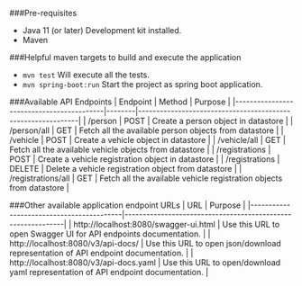 ###Pre-requisites
- Java 11 (or later) Development kit installed.
- Maven 

###Helpful maven targets to build and execute the application
- `mvn test` Will execute all the tests.
- `mvn spring-boot:run` Start the project as spring boot application.

###Available API Endpoints
| Endpoint                                 | Method | Purpose                                                     |
|------------------------------------------|--------|-------------------------------------------------------------|
| /person                   | POST    | Create a person object in datastore |
| /person/all                   | GET    | Fetch all the available person objects from datastore |
| /vehicle                   | POST    | Create a vehicle object in datastore |
| /vehicle/all                   | GET    | Fetch all the available vehicle objects from datastore |
| /registrations                   | POST    | Create a vehicle registration object in datastore |
| /registrations                   | DELETE    | Delete a vehicle registration object from datastore |
| /registrations/all                   | GET    | Fetch all the available vehicle registration objects from datastore |

###Other available application endpoint URLs
| URL                                 | Purpose                                                     |
|------------------------------------------|-------------------------------------------------------------|
| http://localhost:8080/swagger-ui.html | Use this URL to open Swagger UI for API endpoints documentation. |
| http://localhost:8080/v3/api-docs/ | Use this URL to open json/download representation of API endpoint documentation. |
| http://localhost:8080/v3/api-docs.yaml | Use this URL to open/download yaml representation of API endpoint documentation. |
